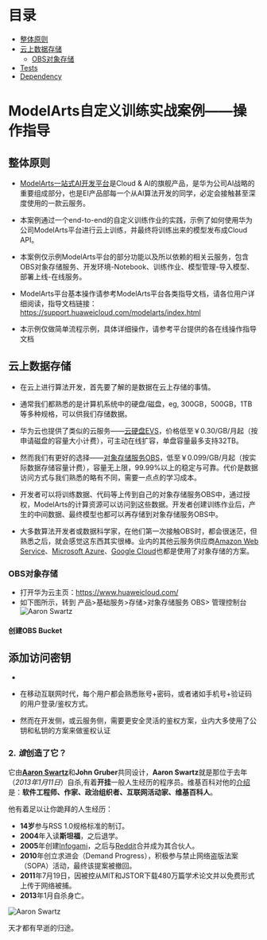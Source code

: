 目录
=================

* [整体原则](#整体原则)
* [云上数据存储](#云上数据存储)
  * [OBS对象存储](#OBS对象存储)
* [Tests](#tests)
* [Dependency](#dependency)
    
# ModelArts自定义训练实战案例——操作指导

## 整体原则

- [ModelArts一站式AI开发平台](https://www.huaweicloud.com/product/ai-modelarts.html)是Cloud & AI的旗舰产品，是华为公司AI战略的重要组成部分，也是EI产品部每一个从AI算法开发的同学，必定会接触甚至深度使用的一款云服务。

- 本案例通过一个end-to-end的自定义训练作业的实践，示例了如何使用华为公司ModelArts平台进行云上训练，并最终将训练出来的模型发布成Cloud API。

- 本案例仅示例ModelArts平台的部分功能以及所以依赖的相关云服务，包含OBS对象存储服务、开发环境-Notebook、训练作业、模型管理-导入模型、部署上线-在线服务。

- ModelArts平台基本操作请参考ModelArts平台各类指导文档，请各位用户详细阅读，指导文档链接：https://support.huaweicloud.com/modelarts/index.html

- 本示例仅做简单流程示例，具体详细操作，请参考平台提供的各在线操作指导文档

## 云上数据存储

- 在云上进行算法开发，首先要了解的是数据在云上存储的事情。

- 通常我们都熟悉的是计算机系统中的硬盘/磁盘，eg, 300GB，500GB，1TB等多种规格，可以供我们存储数据。

- 华为云也提供了类似的云服务——[云硬盘EVS](https://www.huaweicloud.com/product/evs.html)，价格低至￥0.30/GB/月起（按申请磁盘的容量大小计费），可主动在线扩容，单盘容量最多支持32TB。

- 然而我们有更好的选择——[对象存储服务OBS](https://www.huaweicloud.com/product/obs.html)，低至￥0.099/GB/月起（按实际数据存储容量计费），容量无上限，99.99%以上的稳定与可靠。代价是数据访问方式与我们熟悉的略有不同，需要一点点的学习成本。

- 开发者可以将训练数据、代码等上传到自己的对象存储服务OBS中，通过授权，ModelArts的计算资源可以访问到这些数据。开发者创建训练作业后，产生的中间数据、最终模型也都可以再存储到对象存储服务OBS中。

- 大多数算法开发者或数据科学家，在他们第一次接触OBS时，都会很迷茫，但熟悉之后，就会感觉这东西其实很棒。业内的其他云服务供应商[Amazon Web Service](https://aws.amazon.com/cn/s3/)、[Microsoft Azure](https://azure.microsoft.com/en-us/services/storage/blobs/)、[Google Cloud](https://cloud.google.com/storage/)也都是使用了对象存储的方案。

### OBS对象存储

- 打开华为云主页：https://www.huaweicloud.com/
- 如下图所示，转到 产品>基础服务>存储>对象存储服务 OBS> 管理控制台
![Aaron Swartz](https://img.buzzfeed.com/buzzfeed-static/static/2018-01/23/15/asset/buzzfeed-prod-fastlane-01/anigif_sub-buzz-27474-1516737829-1.gif)

#### 创建OBS Bucket





## 添加访问密钥

- 

- 在移动互联网时代，每个用户都会熟悉账号+密码，或者诸如手机号+验证码的用户登录/鉴权方式。

- 然而在开发侧，或云服务侧，需要更安全灵活的鉴权方案，业内大多使用了公钥和私钥的方案来做鉴权认证





### 2. *谁*创造了它？
它由[**Aaron Swartz**](http://www.aaronsw.com/)和**John Gruber**共同设计，**Aaron Swartz**就是那位于去年（*2013年1月11日*）自杀,有着**开挂**一般人生经历的程序员。维基百科对他的[介绍](http://zh.wikipedia.org/wiki/%E4%BA%9A%E4%BC%A6%C2%B7%E6%96%AF%E6%B2%83%E8%8C%A8)是：**软件工程师、作家、政治组织者、互联网活动家、维基百科人**。    

他有着足以让你跪拜的人生经历：    
+ **14岁**参与RSS 1.0规格标准的制订。     
+ **2004**年入读**斯坦福**，之后退学。   
+ **2005**年创建[Infogami](http://infogami.org/)，之后与[Reddit](http://www.reddit.com/)合并成为其合伙人。   
+ **2010**年创立求进会（Demand Progress），积极参与禁止网络盗版法案（SOPA）活动，最终该提案被撤回。   
+ **2011**年7月19日，因被控从MIT和JSTOR下载480万篇学术论文并以免费形式上传于网络被捕。     
+ **2013**年1月自杀身亡。    

![Aaron Swartz](https://modelarts-cnnorth1-modelhub-meta.obs.cn-north-1.myhuaweicloud.com/picture/05d4ae2d-739f-441d-a34f-72c60606c61f.gif)

天才都有早逝的归途。

